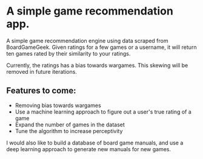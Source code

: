 # A simple game recommendation app.

A simple game recommendation engine using data scraped from BoardGameGeek. Given ratings for a few games or a username, it will return ten games rated by their similarity to your ratings.

Currently, the ratings has a bias towards wargames. This skewing will be removed in future iterations.

## Features to come:
- Removing bias towards wargames
- Use a machine learning approach to figure out a user's true rating of a game
- Expand the number of games in the dataset
- Tune the algorithm to increase perceptivity

I would also like to build a database of board game manuals, and use a deep learning approach to generate new manuals for new games.